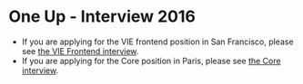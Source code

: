 # One Up - Interview 2016

* If you are applying for the VIE frontend position in San Francisco, please see [the VIE Frontend interview](https://github.com/myERP/interviews/tree/master/VIE-frontend).
* If you are applying for the Core position in Paris, please see [the Core interview](https://github.com/myERP/interviews/tree/master/core).